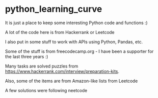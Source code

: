 # python_learning_curve

It is just a place to keep some interesting Python code and functions :)

A lot of the code here is from Hackerrank or Leetcode

I also put in some stuff to work with APIs using Python, Pandas, etc.

Some of the stuff is from freecodecamp.org - I have been a supporter for the last three years :)

Many tasks are solved puzzles from https://www.hackerrank.com/interview/preparation-kits.

Also, some of the items are from Amazon-like lists from Leetcode

A few solutions were following neetcode
